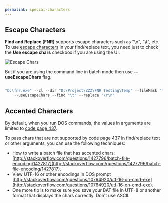 ```yaml
---
permalink: special-characters
---
```


## Escape Characters

**Find and Replace (FNR)** supports escape characters such as "\n", "\t", etc. To use [escape characters](https://en.wikipedia.org/wiki/Escape_character) in your find/replace text, you need just to check the **Use escape chars** checkbox if you are using the UI. 

<img src="images/escape-chars.png" alt="Escape Chars"/>

But if you are using the command line in batch mode then use **--useEscapeChars** flag.


```csharp

"D:\fnr.exe" --cl --dir "D:\Project\ZZZ\FNR Testing\Temp" --fileMask "*.*" --includeSubDirectories 
    --useEscapeChars --find "\t" --replace "\r\n"

```

## Accented Characters

By default, when you run DOS commands, the values in arguments are limited to [code page 437](https://en.wikipedia.org/wiki/Code_page_437). 

To pass chars that are not supported by code page 437 in find/replace text or other arguments, you can use the following techniques:

 - How to write a batch file that has accented chars: [http://stackoverflow.com/questions/1427796/batch-file-encoding/1427817](http://stackoverflow.com/questions/1427796/batch-file-encoding/1427817).
 - View UTF-16 or other encodings in DOS prompt [http://stackoverflow.com/questions/10764920/utf-16-on-cmd-exe](http://stackoverflow.com/questions/10764920/utf-16-on-cmd-exe). 
 - One more tip is to make sure you save your BAT file in UTF-8 or another format that displays the chars correctly. Don't use ASCII.